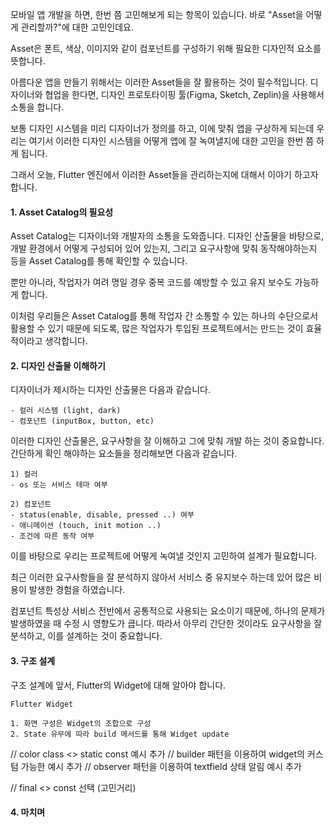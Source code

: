 모바일 앱 개발을 하면, 한번 쯤 고민해보게 되는 항목이 있습니다.
바로 "Asset을 어떻게 관리할까?"에 대한 고민인데요.

Asset은 폰트, 색상, 이미지와 같이 컴포넌트를 구성하기 위해 필요한 디자인적 요소를 뜻합니다.

아름다운 앱을 만들기 위해서는 이러한 Asset들을 잘 활용하는 것이 필수적입니다.
디자이너와 협업을 한다면, 디자인 프로토타이핑 툴(Figma, Sketch, Zeplin)을 사용해서 소통을 합니다.


보통 디자인 시스템을 미리 디자이너가 정의를 하고, 이에 맞춰 앱을 구상하게 되는데
우리는 여기서 이러한 디자인 시스템을 어떻게 앱에 잘 녹여낼지에 대한 고민을 한번 쯤 하게 됩니다.


그래서 오늘, Flutter 엔진에서 이러한 Asset들을 관리하는지에 대해서 이야기 하고자 합니다.


#### 1. Asset Catalog의 필요성

Asset Catalog는 디자이너와 개발자의 소통을 도와줍니다.
디자인 산출물을 바탕으로, 개발 환경에서 어떻게 구성되어 있어 있는지, 그리고 요구사항에 맞춰 동작해야하는지 등을 Asset Catalog를 통해 확인할 수 있습니다.

뿐만 아니라, 작업자가 여려 명일 경우 중복 코드를 예방할 수 있고 유지 보수도 가능하게 합니다.

이처럼 우리들은 Asset Catalog를 통해 작업자 간 소통할 수 있는 하나의 수단으로서 활용할 수 있기 때문에 되도록, 많은 작업자가 투입된 프로젝트에서는 만드는 것이 효율적이라고 생각합니다.


#### 2. 디자인 산출물 이해하기

디자이너가 제시하는 디자인 산출물은 다음과 같습니다.

```
- 컬러 시스템 (light, dark)
- 컴포넌트 (inputBox, button, etc)
```

이러한 디자인 산출물은, 요구사항을 잘 이해하고 그에 맞춰 개발 하는 것이 중요합니다.
간단하게 확인 해야하는 요소들을 정리해보면 다음과 같습니다.

```
1) 컬러
- os 또는 서비스 테마 여부

2) 컴포넌트
- status(enable, disable, pressed ..) 여부
- 애니메이션 (touch, init motion ..)
- 조건에 따른 동작 여부
```

이를 바탕으로 우리는 프로젝트에 어떻게 녹여낼 것인지 고민하여 설계가 필요합니다.

최근 이러한 요구사항들을 잘 분석하지 않아서 서비스 중 유지보수 하는데 있어 많은 비용이 발생한 경험을 하였습니다.

컴포넌트 특성상 서비스 전반에서 공통적으로 사용되는 요소이기 때문에, 하나의 문제가 발생하였을 때 수정 시 영향도가 큽니다.
따라서 아무리 간단한 것이라도 요구사항을 잘 분석하고, 이를 설계하는 것이 중요합니다.



#### 3. 구조 설계


구조 설계에 앞서, Flutter의 Widget에 대해 알아야 합니다.

```
Flutter Widget

1. 화면 구성은 Widget의 조합으로 구성
2. State 유무에 따라 build 메서드를 통해 Widget update
```



// color class <> static const  예시 추가
// builder 패턴을 이용하여 widget의 커스텀 가능한 예시 추가
// observer 패턴을 이용하여 textfield 상태 알림 예시 추가

// final <> const 선택 (고민거리)


#### 4. 마치며



